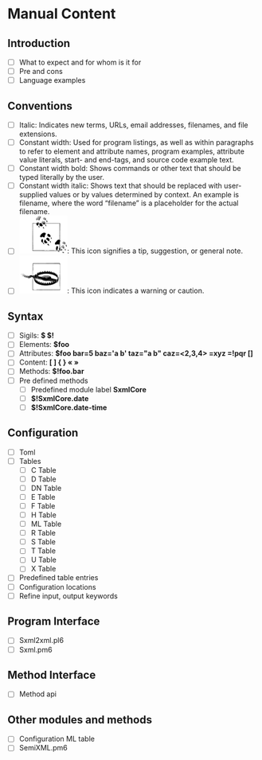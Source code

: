 # Manual Content

## Introduction
* [ ] What to expect and for whom is it for
* [ ] Pre and cons
* [ ] Language examples

## Conventions
* [ ] Italic: Indicates new terms, URLs, email addresses, filenames, and file extensions.
* [ ] Constant width: Used for program listings, as well as within paragraphs to refer to element and attribute names, program examples, attribute value literals, start- and end-tags, and source code example text.
* [ ] Constant width bold: Shows commands or other text that should be typed literally by the user.
* [ ] Constant width italic: Shows text that should be replaced with user-supplied values or by values determined by context. An example is filename, where the word “filename” is a placeholder for the actual filename.
* [ ] <img src='tip.gif' />: This icon signifies a tip, suggestion, or general note.
* [ ] <img src='caution.gif' />: This icon indicates a warning or caution.

## Syntax
* [ ] Sigils: **$ \$!**
* [ ] Elements: **$foo**
* [ ] Attributes: **$foo bar=5 baz='a b' taz="a b" caz=<2,3,4> =xyz =!pqr []**
* [ ] Content: **[ ] { } « »**
* [ ] Methods: **$!foo.bar**
* [ ] Pre defined methods
  * [ ] Predefined module label **SxmlCore**
  * [ ] **\$!SxmlCore.date**
  * [ ] **\$!SxmlCore.date-time**

## Configuration
* [ ] Toml
* [ ] Tables
  * [ ] C Table
  * [ ] D Table
  * [ ] DN Table
  * [ ] E Table
  * [ ] F Table
  * [ ] H Table
  * [ ] ML Table
  * [ ] R Table
  * [ ] S Table
  * [ ] T Table
  * [ ] U Table
  * [ ] X Table
* [ ] Predefined table entries
* [ ] Configuration locations
* [ ] Refine input, output keywords

## Program Interface
* [ ] Sxml2xml.pl6
* [ ] Sxml.pm6

## Method Interface
* [ ] Method api

## Other modules and methods
* [ ] Configuration ML table
* [ ] SemiXML.pm6
